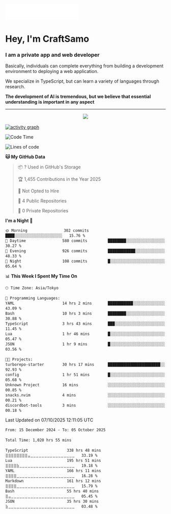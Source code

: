 <img src="images/header.svg"></img>

# Hey, I'm CraftSamo

### I am a private app and web developer

Basically, individuals can complete everything from building a development
environment to deploying a web application.

We specialize in TypeScript, but can learn a variety of languages through
research.

**The development of AI is tremendous, but we believe that essential
understanding is important in any aspect**

---

<p align="center">
  <img alig src="https://github-profile-trophy.vercel.app/?username=craftsamo&theme=onedark&column=-1" />
</p>

[![activity graph](https://github-readme-activity-graph.vercel.app/graph?username=craftsamo&theme=github-dark-dimmed&custom_title=Guilyx%20Activity%20Graph&hide_border=true)](https://github.com/ashutosh00710/github-readme-activity-graph)

<!--START_SECTION:waka-->
![Code Time](http://img.shields.io/badge/Code%20Time-1%2C020%20hrs%2055%20mins-blue)

![Lines of code](https://img.shields.io/badge/From%20Hello%20World%20I%27ve%20Written-582.4%20thousand%20lines%20of%20code-blue)

**🐱 My GitHub Data** 

> 📦 ? Used in GitHub's Storage 
 > 
> 🏆 1,455 Contributions in the Year 2025
 > 
> 🚫 Not Opted to Hire
 > 
> 📜 4 Public Repositories 
 > 
> 🔑 0 Private Repositories 
 > 
**I'm a Night 🦉** 

```text
🌞 Morning                302 commits         ████░░░░░░░░░░░░░░░░░░░░░   15.76 % 
🌆 Daytime                580 commits         ████████░░░░░░░░░░░░░░░░░   30.27 % 
🌃 Evening                926 commits         ████████████░░░░░░░░░░░░░   48.33 % 
🌙 Night                  108 commits         █░░░░░░░░░░░░░░░░░░░░░░░░   05.64 % 
```


📊 **This Week I Spent My Time On** 

```text
🕑︎ Time Zone: Asia/Tokyo

💬 Programming Languages: 
YAML                     14 hrs 2 mins       ███████████░░░░░░░░░░░░░░   43.09 % 
Bash                     10 hrs 3 mins       ████████░░░░░░░░░░░░░░░░░   30.88 % 
TypeScript               3 hrs 43 mins       ███░░░░░░░░░░░░░░░░░░░░░░   11.45 % 
Lua                      1 hr 46 mins        █░░░░░░░░░░░░░░░░░░░░░░░░   05.47 % 
JSON                     1 hr 9 mins         █░░░░░░░░░░░░░░░░░░░░░░░░   03.56 % 

🐱‍💻 Projects: 
turborepo-starter        30 hrs 17 mins      ███████████████████████░░   92.93 % 
config                   1 hr 51 mins        █░░░░░░░░░░░░░░░░░░░░░░░░   05.68 % 
Unknown Project          16 mins             ░░░░░░░░░░░░░░░░░░░░░░░░░   00.85 % 
snacks.nvim              4 mins              ░░░░░░░░░░░░░░░░░░░░░░░░░   00.21 % 
discordbot-tools         3 mins              ░░░░░░░░░░░░░░░░░░░░░░░░░   00.18 % 
```


 Last Updated on 07/10/2025 12:11:05 UTC
<!--END_SECTION:waka-->

<!--START_SECTION:waka-simple-->

```text
From: 15 December 2024 - To: 05 October 2025

Total Time: 1,020 hrs 55 mins

TypeScript                 338 hrs 48 mins ⣿⣿⣿⣿⣿⣿⣿⣿⣤⣀⣀⣀⣀⣀⣀⣀⣀⣀⣀⣀⣀⣀⣀⣀⣀   33.19 %
Lua                        195 hrs 51 mins ⣿⣿⣿⣿⣷⣀⣀⣀⣀⣀⣀⣀⣀⣀⣀⣀⣀⣀⣀⣀⣀⣀⣀⣀⣀   19.18 %
YAML                       166 hrs 11 mins ⣿⣿⣿⣿⣀⣀⣀⣀⣀⣀⣀⣀⣀⣀⣀⣀⣀⣀⣀⣀⣀⣀⣀⣀⣀   16.28 %
Markdown                   161 hrs 12 mins ⣿⣿⣿⣿⣀⣀⣀⣀⣀⣀⣀⣀⣀⣀⣀⣀⣀⣀⣀⣀⣀⣀⣀⣀⣀   15.79 %
Bash                       55 hrs 40 mins  ⣿⣤⣀⣀⣀⣀⣀⣀⣀⣀⣀⣀⣀⣀⣀⣀⣀⣀⣀⣀⣀⣀⣀⣀⣀   05.45 %
JSON                       35 hrs 30 mins  ⣷⣀⣀⣀⣀⣀⣀⣀⣀⣀⣀⣀⣀⣀⣀⣀⣀⣀⣀⣀⣀⣀⣀⣀⣀   03.48 %
```

<!--END_SECTION:waka-simple-->
